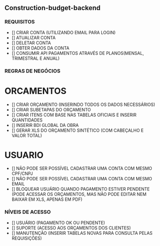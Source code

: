 ## Construction-budget-backend


### REQUISITOS

- [] CRIAR CONTA (UTILIZANDO EMAIL PARA LOGIN)
- [] ATUALIZAR CONTA
- [] DELETAR CONTA
- [] OBTER DADOS DA CONTA
- [] CONSUMIR API PAGAMENTOS ATRAVÉS DE PLANOS(MENSAL, TRIMESTRAL E ANUAL)

### REGRAS DE NEGÓCIOS

# ORCAMENTOS
- [] CRIAR ORÇAMENTO (INSERINDO TODOS OS DADOS NECESSÁRIOS)
- [] CRIAR SUBETAPAS DO ORÇAMENTO
- [] CRIAR ITENS COM BASE NAS TABELAS OFICIAIS E INSERIR QUANTIDADES
- [] INSERIR BDI GLOBAL DA OBRA
- [] GERAR XLS DO ORÇAMENTO SINTÉTICO (COM CABEÇALHO E VALOR TOTAL)

# USUARIO

- [] NÃO PODE SER POSSÍVEL CADASTRAR UMA CONTA COM MESMO CPF/CNPJ
- [] NÃO PODE SER POSSÍVEL CADASTRAR UMA CONTA COM MESMO EMAIL
- [] BLOQUEAR USUÁRIO QUANDO PAGAMENTO ESTIVER PENDENTE (PODE ACESSAR OS ORÇAMENTOS, MAS NÃO PODE EDITAR NEM BAIXAR EM XLS, APENAS EM PDF)

### NÍVEIS DE ACESSO

- [] USUÁRIO (PAGAMENTO OK OU PENDENTE)
- [] SUPORTE (ACESSO AOS ORÇAMENTOS DOS CLIENTES)
- [] MANUTENÇÃO (INSERIR TABELAS NOVAS PARA CONSULTA PELAS REQUISIÇÕES)

